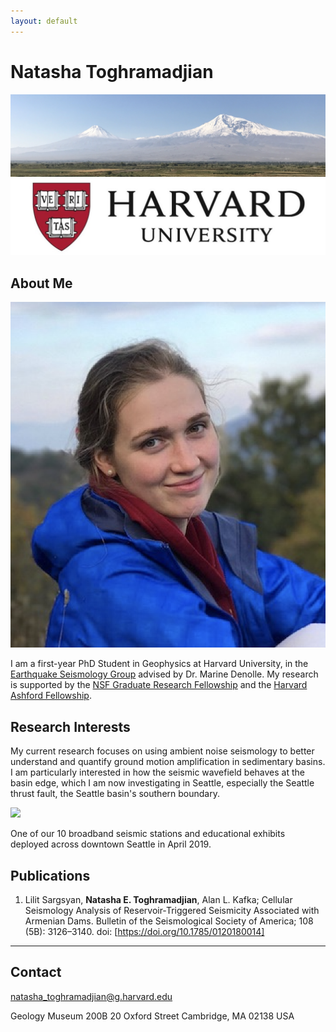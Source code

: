 ```yaml
---
layout: default
---
```


# Natasha Toghramadjian

<img src="ararat2.png">
<img src="harvard-logo.jpg">

## About Me

<img src="natasha_headshot_dilijan_2.png">

I am a first-year PhD Student in Geophysics at Harvard University, in the [Earthquake Seismology Group](https://quake.fas.harvard.edu/) advised by Dr. Marine Denolle. My research is supported by the [NSF Graduate Research Fellowship](https://www.nsfgrfp.org/) and the [Harvard Ashford Fellowship](https://ashfordfellows.fas.harvard.edu/about).

## Research Interests

 My current research focuses on using ambient noise seismology to better understand and quantify ground motion amplification in sedimentary basins. I am particularly interested in how the seismic wavefield behaves at the basin edge, which I am now investigating in Seattle, especially the Seattle thrust fault, the Seattle basin's southern boundary.


<img src="seattleBB_2.png">

One of our 10 broadband seismic stations and educational exhibits deployed across downtown Seattle in April 2019.

## Publications

1. Lilit Sargsyan, **Natasha E. Toghramadjian**, Alan L. Kafka; Cellular Seismology Analysis of Reservoir‐Triggered Seismicity Associated with Armenian Dams. Bulletin of the Seismological Society of America; 108 (5B): 3126–3140. doi: [https://doi.org/10.1785/0120180014]

---

## Contact

natasha_toghramadjian@g.harvard.edu

Geology Museum 200B
20 Oxford Street
Cambridge, MA 02138
USA